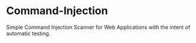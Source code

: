 # Command-Injection
Simple Command Injection Scanner for Web Applications with the intent of automatic testing.
